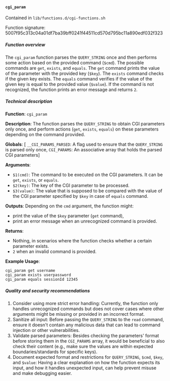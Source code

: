 #### `cgi_param`

Contained in `lib/functions.d/cgi-functions.sh`

Function signature: 5007f95c313c04a01df7ba39bff0241f44511cd570d795bc11a890edf032f323

##### Function overview
The `cgi_param` function parses the `QUERY_STRING` once and then performs some action based on the provided command (`$cmd`). The possible commands are `get`, `exists`, and `equals`. The `get` command prints the value of the parameter with the provided key (`$key`). The `exists` command checks if the given key exists. The `equals` command verifies if the value of the given key is equal to the provided value (`$value`). If the command is not recognized, the function prints an error message and returns `2`.

##### Technical description
**Function**: `cgi_param`

**Description**: The function parses the `QUERY_STRING` to obtain CGI parameters only once, and perform actions (`get`, `exists`, `equals`) on these parameters depending on the command provided.

**Globals**: [ `__CGI_PARAMS_PARSED`: A flag used to ensure that the `QUERY_STRING` is parsed only once, `CGI_PARAMS`: An associative array that holds the parsed CGI parameters]

**Arguments**: 
- `$1(cmd)`: The command to be executed on the CGI parameters. It can be `get`, `exists`, or `equals`.
- `$2(key)`: The key of the CGI parameter to be processed.
- `$3(value)`: The value that is supposed to be compared with the value of the CGI parameter specified by `$key` in case of `equals` command.

**Outputs**: Depending on the `cmd` argument, the function might:
- print the value of the `$key` parameter (`get` command),
- print an error message when an unrecognized command is provided.

**Returns**: 
- Nothing, in scenarios where the function checks whether a certain parameter exists.
- `2` when an invalid command is provided.

**Example Usage**:

```
cgi_param get username
cgi_param exists userpassword
cgi_param equals sessionId 12345
```

##### Quality and security recommendations
1. Consider using more strict error handling: Currently, the function only handles unrecognized commands but does not cover cases where other arguments might be missing or provided in an incorrect format.
2. Sanitize all input: Before passing the `QUERY_STRING` to the `read` command, ensure it doesn't contain any malicious data that can lead to command injection or other vulnerabilities.
3. Validate parsed parameters: Besides checking the parameters' format before storing them in the `CGI_PARAMS` array, it would be beneficial to also check their content (e.g., make sure the values are within expected boundaries/standards for specific keys).
4. Document expected format and restrictions for `QUERY_STRING`, `$cmd`, `$key`, and `$value`: Having a clear explanation on how the function expects its input, and how it handles unexpected input, can help prevent misuse and make debugging easier.

